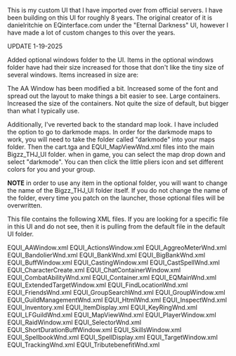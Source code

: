 This is my custom UI that I have imported over from official servers.  I have been building on this UI for roughly 8 years.  The original creator of it is danielritchie on EQinterface.com under the "Eternal Darkness" UI, however I have made a lot of custom changes to this over the years.

UPDATE 1-19-2025

Added optional windows folder to the UI.  Items in the optional windows folder have had their size increased for those that don't like the tiny size of several windows.  Items increased in size are:

The AA Window has been modified a bit.  Increased some of the font and spread out the layout to make things a bit easier to see.
Large containers.  Increased the size of the containers.  Not quite the size of default, but bigger than what I typically use.

Additionally, I've reverted back to the standard map look.  I have included the option to go to darkmode maps.  In order for the darkmode maps to work, you will need to take the folder called "darkmode" into your maps folder.  Then the cart.tga and EQUI_MapViewWnd.xml files into the main Bigzz_THJ_UI folder.  when in game, you can select the map drop down and select "darkmode".  You can then click the little pliers icon and set different colors for you and your group.

**NOTE** in order to use any item in the optional folder, you will want to change the name of the Bigzz_THJ_UI folder itself.  If you do not change the name of the folder, every time you patch on the launcher, those optional files will be overwritten.

This file contains the following XML files.  If you are looking for a specific file in this UI and do not see, then it is pulling from the default file in the default UI folder.

EQUI_AAWindow.xml
EQUI_ActionsWindow.xml
EQUI_AggreoMeterWnd.xml
EQUI_BandolierWnd.xml
EQUI_BankWnd.xml
EQUI_BigBankWnd.xml
EQUI_BuffWindow.xml
EQUI_CastingWindow.xml
EQUI_CastSpellWnd.xml
EQUI_CharacterCreate.xml
EQUI_ChatContainerWindow.xml
EQUI_CombatAbilityWnd.xml
EQUI_Container.xml
EQUI_EQMainWnd.xml
EQUI_ExtendedTargetWindow.xml
EQUI_FindLocationWnd.xml
EQUI_FriendsWnd.xml
EQUI_GroupSearchWnd.xml
EQUI_GroupWindow.xml
EQUI_GuildManagementWnd.xml
EQUI_HtmlWnd.xml
EQUI_InspectWnd.xml
EQUI_Inventory.xml
EQUI_ItemDisplay.xml
EQUI_KeyRingWnd.xml
EQUI_LFGuildWnd.xml
EQUI_MapViewWnd.xml
EQUI_PlayerWindow.xml
EQUI_RaidWindow.xml
EQUI_SelectorWnd.xml
EQUI_ShortDurationBuffWindow.xml
EQUI_SkillsWindow.xml
EQUI_SpellbookWnd.xml
EQUI_SpellDisplay.xml
EQUI_TargetWindow.xml
EQUI_TrackingWnd.xml
EQUI_TributebenefitWnd.xml
